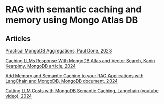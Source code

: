 # RAG with semantic caching and memory using Mongo Atlas DB

## Articles

[Practical MongoDB Aggregations, Paul Done, 2023](https://www.practical-mongodb-aggregations.com/front-cover.html)

[Caching LLMs Response With MongoDB Atlas and Vector Search, Kanin Kearpimy, MongoDB article, 2024](https://www.mongodb.com/developer/products/atlas/llm_caching_with_mongodb/)

[Add Memory and Semantic Caching to your RAG Applications with LangChain and MongoDB, MongoDB document, 2024](https://www.mongodb.com/docs/atlas/ai-integrations/langchain/memory-semantic-cache/)

[Cutting LLM Costs with MongoDB Semantic Caching, Langchain (youtube video), 2024](https://youtu.be/kAgSPzlgnDM?si=0EffXgjK5jBFsAvw)

